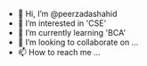 - 👋 Hi, I’m @peerzadashahid
- 👀 I’m interested in 'CSE'
- 🌱 I’m currently learning 'BCA'
- 💞️ I’m looking to collaborate on ...
- 📫 How to reach me ...

<!---
peerzadashahid/peerzadashahid is a ✨ special ✨ repository because its `README.md` (this file) appears on your GitHub profile.
You can click the Preview link to take a look at your changes.
--->
